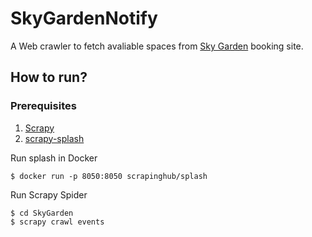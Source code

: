 # SkyGardenNotify

A Web crawler to fetch avaliable spaces from [Sky Garden](https://bespoke.bookingbug.com/skygarden/new_booking.html#/events) booking site.

## How to run?
### Prerequisites
1. [Scrapy](https://scrapy.org/)
2. [scrapy-splash](https://github.com/scrapy-plugins/scrapy-splash)

Run splash in Docker
```
$ docker run -p 8050:8050 scrapinghub/splash
```
Run Scrapy Spider
```
$ cd SkyGarden
$ scrapy crawl events
```
